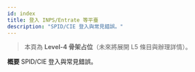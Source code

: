 ```yaml
---
id: index
title: 登入 INPS/Entrate 等平臺
description: "SPID/CIE 登入與常見錯誤。"
---
```


> 本頁為 **Level-4 骨架占位**（未來將展開 L5 條目與辦理詳情）。

**概要**
SPID/CIE 登入與常見錯誤。

